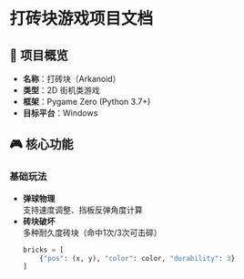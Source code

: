 # 打砖块游戏项目文档

## 📜 项目概览
- **名称**：打砖块（Arkanoid）
- **类型**：2D 街机类游戏
- **框架**：Pygame Zero (Python 3.7+)
- **目标平台**：Windows

## 🎮 核心功能
### 基础玩法
- **弹球物理**  
  支持速度调整、挡板反弹角度计算
- **砖块破坏**  
  多种耐久度砖块（命中1次/3次可击碎）
  ```python
  bricks = [
      {"pos": (x, y), "color": color, "durability": 3}
  ]
